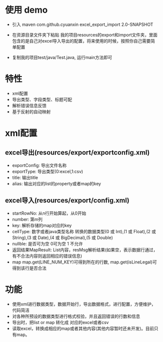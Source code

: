 # 使用 demo
* 引入 maven 
    <dependency>
    <groupId>com.github.cyuanxin</groupId>
    <artifactId>excel_export_import</artifactId>
     <version>2.0-SNAPSHOT</version>
    </dependency>
    
* 在资源目录文件夹下粘贴 我的项目resources的export和import文件夹，里面包含的是自己对excel导入导出的配置，将来使用的时候，按照你自己需要简单配置
   
* 复制我的项目test/java/Test.java, 运行main方法即可

# 特性

* xml配置
* 导出类型、字段类型、标题可配
* 解析错误信息反馈
* 基于反射的自动映射

# xml配置

## excel导出(resources/export/exportconfig.xml)

* exportConfig: 导出文件名称
* exportType: 导出类型(0:excel,1:csv)
* title: 输出title
* alias: 输出对应的list的property或者map的key

## excel导入(resources/export/config.xml)

* startRowNo: 从n行开始算起，从0开始
* number: 第m列
* key: 解析存储的map对应的key
* cellType: 数字或者java类型名称     转换的数据类型(0 或 Int),(1 或 Float),(2 或 String),(3 或 Date),(4 或 BigDecimal),(5 或 Double)
* nullble: 是否可为空 0可为空 1 不允许
* 返回结果MapResult<Map>: List<Map>内容，resMsg解析结果(如果空，表示数据行通过，有不合法内容则返回相应的错误信息)
* map map.get(LINE_NUM_KEY)可得到所在的行数, map.get(isLineLegal)可得到该行是否合法

# 功能

* 使用xml进行数据类型，数据开始行，导出数据格式，进行配置，方便维护，代码简洁
* 对各种所预设的数据类型进行格式校验，并且返回错误的行数和信息
* 导出时，把list or map 转化成 对应的excel或者csv 
* 读取excel，转换成相应的map或者其他内容(其他内容暂时还未开发)。目前只有map。



